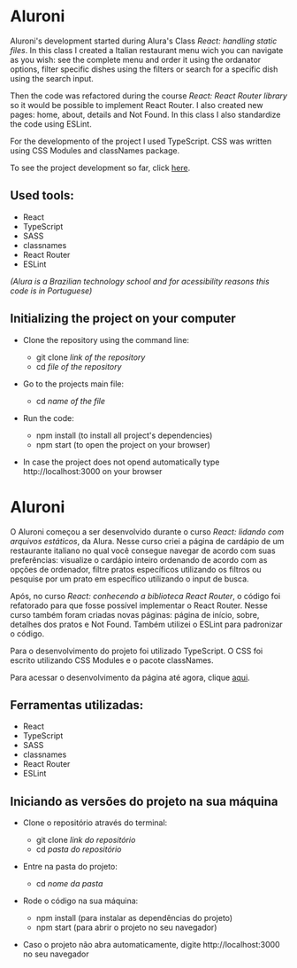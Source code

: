 # Aluroni

Aluroni's development started during Alura's Class *React: handling static files*. In this class I created a Italian restaurant menu wich you can navigate as you wish: see the complete menu and order it using the ordanator options, filter specific dishes using the filters or search for a specific dish using the search input.

Then the code was refactored during the course *React: React Router library* so it would be possible to implement React Router. I also created new pages: home, about, details and Not Found. In this class I also standardize the code using ESLint.

For the developmento of the project I used TypeScript. CSS was written using CSS Modules and classNames package.

To see the project development so far, click [here](https://learning-react-typescript-aluroni.vercel.app/).

## Used tools:

* React
* TypeScript
* SASS
* classnames
* React Router
* ESLint

*(Alura is a Brazilian technology school and for acessibility reasons this code is in Portuguese)*

## Initializing the project on your computer

- Clone the repository using the command line:
    - git clone *link of the repository*
    - cd *file of the repository*
 
- Go to the projects main file:
    - cd *name of the file*
 
- Run the code:
    - npm install (to install all project's dependencies)
    - npm start (to open the project on your browser)
 
* In case the project does not opend automatically type http://localhost:3000 on your browser

#

# Aluroni

O Aluroni começou a ser desenvolvido durante o curso *React: lidando com arquivos estáticos*, da Alura. Nesse curso criei a página de cardápio de um restaurante italiano no qual você consegue navegar de acordo com suas preferências: visualize o cardápio inteiro ordenando de acordo com as opções de ordenador, filtre pratos específicos utilizando os filtros ou pesquise por um prato em específico utilizando o input de busca. 

Após, no curso *React: conhecendo a biblioteca React Router*, o código foi refatorado para que fosse possível implementar o React Router. Nesse curso também foram criadas novas páginas: página de início, sobre, detalhes dos pratos e Not Found. Também utilizei o ESLint para padronizar o código.

Para o desenvolvimento do projeto foi utilizado TypeScript. O CSS foi escrito utilizando CSS Modules e o pacote classNames.

Para acessar o desenvolvimento da página até agora, clique [aqui](https://learning-react-typescript-aluroni.vercel.app/).

## Ferramentas utilizadas:

* React
* TypeScript
* SASS
* classnames
* React Router
* ESLint

## Iniciando as versões do projeto na sua máquina

- Clone o repositório através do terminal:
    - git clone *link do repositório*
    - cd *pasta do repositório*
 
- Entre na pasta do projeto:
    - cd *nome da pasta*
 
- Rode o código na sua máquina:
    - npm install (para instalar as dependências do projeto)
    - npm start (para abrir o projeto no seu navegador)
 
* Caso o projeto não abra automaticamente, digite http://localhost:3000 no seu navegador

